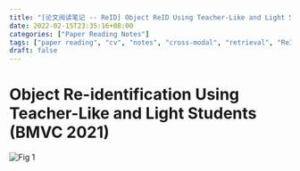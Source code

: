 ```yaml
---
title: "[论文阅读笔记 -- ReID] Object ReID Using Teacher-Like and Light Students (BMVC 2021)"
date: 2022-02-15T23:35:16+08:00
categories: ["Paper Reading Notes"]
tags: ["paper reading", "cv", "notes", "cross-modal", "retrieval", "ReID", "lifelong"]
draft: false
---
```


# Object Re-identification Using Teacher-Like and Light Students (BMVC 2021)

![Fig 1](/images/2022/PRN189/1.png)
